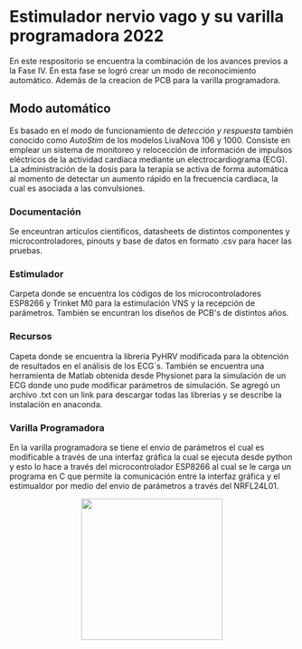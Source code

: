 # Estimulador nervio vago y su varilla programadora 2022
En este respositorio se encuentra la combinación de los avances previos a la Fase IV. En esta fase se logró crear un modo de reconocimiento automático. Además de la creacion de PCB para la varilla programadora.

## Modo automático
Es basado en el modo de funcionamiento de *detección y respuesta* también conocido como *AutoStim* de los modelos LivaNova 106 y 1000. Consiste en emplear un sistema de monitoreo y relocección de información de impulsos eléctricos de la actividad cardíaca mediante un electrocardiograma (ECG). La administración de la dosis para la terapia se activa de forma automática al momento de detectar un aumento rápido en la frecuencia cardiaca, la cual es asociada a las convulsiones.

### Documentación
Se enceuntran artículos cientificos, datasheets de distintos componentes y microcontroladores, pinouts y base de datos en formato .csv para hacer las pruebas.

### Estimulador
Carpeta donde se encuentra los códigos de los microcontroladores ESP8266 y Trinket M0 para la estimulación VNS y la recepción de parámetros. También se encuntran los diseños de PCB's de distintos años.

### Recursos
Capeta donde se encuentra la libreria PyHRV modificada para la obtención de resultados en el análisis de los ECG´s. También se encuentra una herramienta de Matlab obtenida desde Physionet para la simulación de un ECG donde uno pude modificar parámetros de simulación. Se agregó un archivo .txt con un link para descargar todas las librerias y se describe la instalación en anaconda.

### Varilla Programadora
En la varilla programadora se tiene el envio de parámetros el cual es modificable a través de una interfaz gráfica la cual se ejecuta desde python y esto lo hace a través del microcontrolador ESP8266 al cual se le carga un programa en C que permite la comunicación entre la interfaz gráfica y el estimualdor por medio del envio de parámetros a través del NRFL24L01.


<p align="center">
  <img src="https://user-images.githubusercontent.com/45274181/204594546-e67789b7-99ad-4b47-ba8b-1eb101cf408b.gif" width="250" height="250" />
</p>



